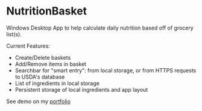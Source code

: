 # NutritionBasket 
Windows Desktop App to help calculate daily nutrition based off of grocery list(s).

Current Features: 
- Create/Delete baskets
- Add/Remove items in basket
- Searchbar for "smart entry": from local storage, or from HTTPS requests to USDA's database
- List of ingredients in local storage
- Persistent storage of local ingredients and app layout

See demo on my [portfolio](https://portfolio-6cfe3.firebaseapp.com)
